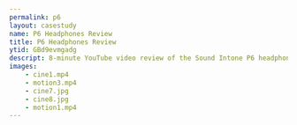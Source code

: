 ```yaml
---
permalink: p6
layout: casestudy
name: P6 Headphones Review
title: P6 Headphones Review
ytid: GBd9evmgadg
descript: 8-minute YouTube video review of the Sound Intone P6 headphones.
images:
    - cine1.mp4
    - motion3.mp4
    - cine7.jpg
    - cine8.jpg
    - motion1.mp4
---
```



